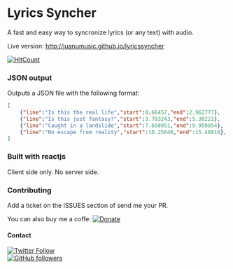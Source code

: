 # Lyrics Syncher

A fast and easy way to syncronize lyrics (or any text) with audio.

Live version: http://juanumusic.github.io/lyricssyncher

[![HitCount](http://hits.dwyl.com/juanumusic/lyricssyncher.svg)](http://hits.dwyl.com/juanumusic/lyricssyncher)

### JSON output

Outputs a JSON file with the following format:
```json
[
    {"line":"Is this the real life","start":0.66457,"end":2.962777},
    {"line":"Is this just fantasy?","start":3.703243,"end":5.30221},
    {"line":"Caught in a landslide","start":7.658951,"end":9.959854},
    {"line":"No escape from reality","start":10.25648,"end":15.48818},
]
```

### Built with reactjs

Client side only. No server side.

### Contributing

Add a ticket on the ISSUES section of send me your PR.

You can also buy me a coffe: [![Donate](https://img.shields.io/badge/$-support-ff69b4.svg?style=flat)](https://paypal.me/juanumusic) 

#### Contact

[![Twitter Follow](https://img.shields.io/twitter/follow/juanumusic.svg?style=social)](https://twitter.com/juanumusic)  
[![GitHub followers](https://img.shields.io/github/followers/juanumusic.svg?style=social&label=Follow)](https://github.com/juanumusic)  
